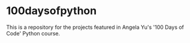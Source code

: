 ﻿# 100daysofpython
 This is a repository for the projects featured in Angela Yu's '100 Days of Code' Python course.
